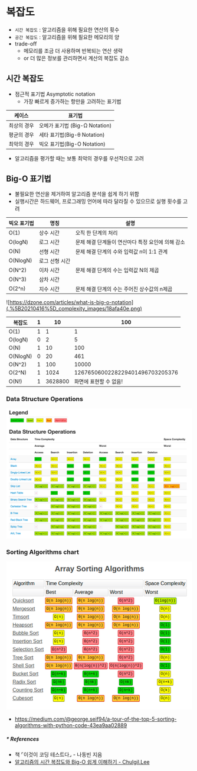 # 복잡도
- `시간 복잡도` : 알고리즘을 위해 필요한 연산의 횟수
- `공간 복잡도` : 알고리즘을 위해 필요한 메모리의 양
- trade-off
  - 메모리를 조금 더 사용하며 반복되는 연산 생략
  - or 더 많은 정보를 관리하면서 계산의 복잡도 감소

## 시간 복잡도
- 점근적 표기법 Asymptotic notation
  - 가장 빠르게 증가하는 항만을 고려하는 표기법

케이스 | 표기법
--- | ---
최상의 경우 | 오메가 표기법 (Big-Ω Notation)
평균의 경우 | 세타 표기법(Big-θ Notation)
최악의 경우 | 빅오 표기법(Big-O Notation)

- 알고리즘을 평가할 때는 보통 최악의 경우를 우선적으로 고려

## Big-O 표기법
- 불필요한 연산을 제거하여 알고리즘 분석을 쉽게 하기 위함
- 실행시간은 하드웨어, 프로그래밍 언어에 따라 달라질 수 있으므로 실행 횟수를 고려

빅오 표기법 | 명칭 | 설명 
--- | --- | ---
O(1) | 상수 시간 | 오직 한 단계의 처리
O(logN) | 로그 시간 | 문제 해결 단계들이 연산마다 특정 요인에 의해 감소 
O(N) | 선형 시간 | 문제 해결 단계의 수와 입력값 n이 1:1 관계
O(NlogN) | 로그 선형 시간
O(N^2) | 이차 시간 | 문제 해결 단계의 수는 입력값 N의 제곱
O(N^3) | 삼차 시간
O(2^n) | 지수 시간 | 문제 해결 단계의 수는 주어진 상수값의 n제곱

![https://dzone.com/articles/what-is-big-o-notation](.%5B20210416%5D_complexity_images/18afa40e.png)

복잡도 | 1 | 10 | 100
--- | --- | --- | ---
O(1) | 1 | 1 | 1
O(logN) | 0 | 2 | 5
O(N) | 1 | 10 | 100
O(NlogN) | 0 | 20 | 461
O(N^2) | 1 | 100 | 10000
O(2^N) | 1 | 1024 | 1267650600228229401496703205376
O(N!) | 1 | 3628800 | 화면에 표현할 수 없음!

### Data Structure Operations
![Data Structure Operations](.%5B20210416%5D_complexity_images/01c49f93.png)

### Sorting Algorithms chart
![Sorting Algorithms chart](.%5B20210416%5D_complexity_images/1c730c85.png)
- https://medium.com/@george.seif94/a-tour-of-the-top-5-sorting-algorithms-with-python-code-43ea9aa02889

##### * References
- 책 ⌜이것이 코딩 테스트다⌟ - 나동빈 지음
- [알고리즘의 시간 복잡도와 Big-O 쉽게 이해하기 - Chulgil.Lee](https://blog.chulgil.me/algorithm/#:~:text=%EC%BB%B4%ED%93%A8%ED%84%B0%20%ED%94%84%EB%A1%9C%EA%B7%B8%EB%9E%98%EB%B0%8D%EC%97%90%EC%84%9C%EB%8F%84%20%EC%8B%9C%EA%B0%84%EB%B3%B5%EC%9E%A1%EB%8F%84,%EB%A5%BC%20%EC%8B%9C%EA%B0%84%EB%B3%B5%EC%9E%A1%EB%8F%84%EB%A1%9C%20%EB%82%98%ED%83%80%EB%82%B8%EB%8B%A4.)
